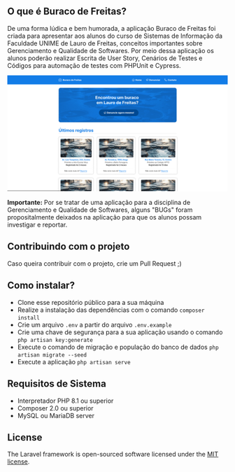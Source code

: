 ## O que é Buraco de Freitas?

De uma forma lúdica e bem humorada, a aplicação Buraco de Freitas foi criada para apresentar aos alunos do curso de Sistemas de Informação da Faculdade UNIME de Lauro de Freitas, conceitos importantes sobre Gerenciamento e Qualidade de Softwares. Por meio dessa aplicação os alunos poderão realizar Escrita de User Story, Cenários de Testes e Códigos para automação de testes com PHPUnit e Cypress.

<p align="center"><img src="https://github.com/PHPauloReis/buraco-de-freitas/blob/master/public/assets/images/screenshot/screenshot.png" width="600"></p>

**Importante:** Por se tratar de uma aplicação para a disciplina de Gerenciamento e Qualidade de Softwares, alguns "BUGs" foram propositalmente deixados na aplicação para que os alunos possam investigar e reportar.

## Contribuindo com o projeto

Caso queira contribuir com o projeto, crie um Pull Request ;)

## Como instalar?

- Clone esse repositório público para a sua máquina
- Realize a instalação das dependências com o comando `composer install`
- Crie um arquivo `.env` a partir do arquivo `.env.example`
- Crie uma chave de segurança para a sua aplicação usando o comando `php artisan key:generate`
- Execute o comando de migração e população do banco de dados `php artisan migrate --seed`
- Execute a aplicação `php artisan serve`

## Requisitos de Sistema

 - Interpretador PHP 8.1 ou superior
 - Composer 2.0 ou superior
 - MySQL ou MariaDB server

## License

The Laravel framework is open-sourced software licensed under the [MIT license](https://opensource.org/licenses/MIT).
